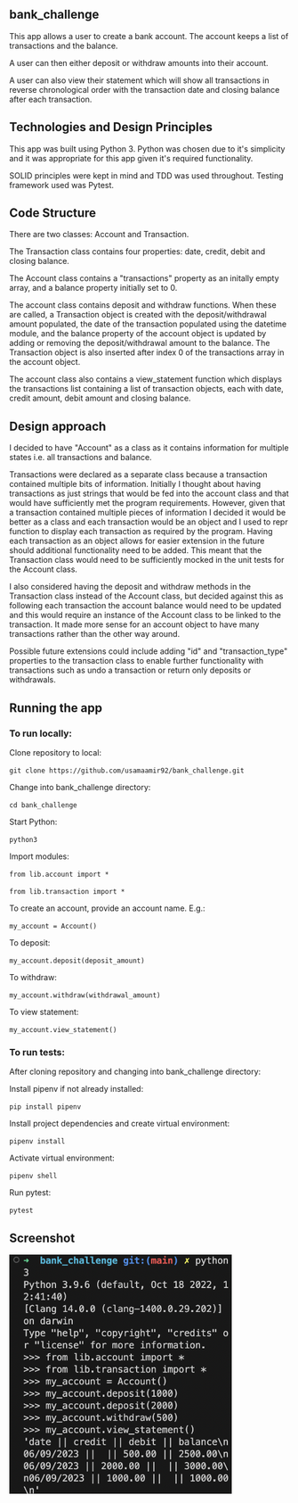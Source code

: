 ## bank_challenge

This app allows a user to create a bank account. The account keeps a list of transactions and the balance.

A user can then either deposit or withdraw amounts into their account.

A user can also view their statement which will show all transactions in reverse chronological order with the transaction date and closing balance after each transaction.


## Technologies and Design Principles

This app was built using Python 3. Python was chosen due to it's simplicity and it was appropriate for this app given it's required functionality.

SOLID principles were kept in mind and TDD was used throughout. Testing framework used was Pytest.

## Code Structure

There are two classes: Account and Transaction.

The Transaction class contains four properties: date, credit, debit and closing balance.

The Account class contains a "transactions" property as an initally empty array, and a balance property initially set to 0.

The account class contains deposit and withdraw functions. When these are called, a Transaction object is created with the deposit/withdrawal amount populated, the date of the transaction populated using the datetime module, and the balance property of the account object is updated by adding or removing the deposit/withdrawal amount to the balance. The Transaction object is also inserted after index 0 of the transactions array in the account object.

The account class also contains a view_statement function which displays the transactions list containing a list of transaction objects, each with date, credit amount, debit amount and closing balance.


## Design approach

I decided to have "Account" as a class as it contains information for multiple states i.e. all transactions and balance.

Transactions were declared as a separate class because a transaction contained multiple bits of information. Initially I thought about having transactions as just strings that would be fed into the account class and that would have sufficiently met the program requirements. However, given that a transaction contained multiple pieces of information I decided it would be better as a class and each transaction would be an object and I used to repr function to display each transaction as required by the program. Having each transaction as an object allows for easier extension in the future should additional functionality need to be added. This meant that the Transaction class would need to be sufficiently mocked in the unit tests for the Account class.

I also considered having the deposit and withdraw methods in the Transaction class instead of the Account class, but decided against this as following each transaction the account balance would need to be updated and this would require an instance of the Account class to be linked to the transaction. It made more sense for an account object to have many transactions rather than the other way around.

Possible future extensions could include adding "id" and "transaction_type" properties to the transaction class to enable further functionality with transactions such as undo a transaction or return only deposits or withdrawals.


## Running the app

### To run locally:

Clone repository to local:

`git clone https://github.com/usamaamir92/bank_challenge.git`

Change into bank_challenge directory:

`cd bank_challenge`

Start Python:

`python3`

Import modules:

`from lib.account import *`

`from lib.transaction import *`

To create an account, provide an account name. E.g.:

`my_account = Account()`

To deposit:

`my_account.deposit(deposit_amount)`

To withdraw:

`my_account.withdraw(withdrawal_amount)`

To view statement:

`my_account.view_statement()`


### To run tests:

After cloning repository and changing into bank_challenge directory:

Install pipenv if not already installed:

`pip install pipenv`

Install project dependencies and create virtual environment:

`pipenv install`

Activate virtual environment:

`pipenv shell`

Run pytest:

`pytest`


## Screenshot

<img src="image.png" alt="Alt text" width="400" />
<!-- ![Alt text](image.png) -->
